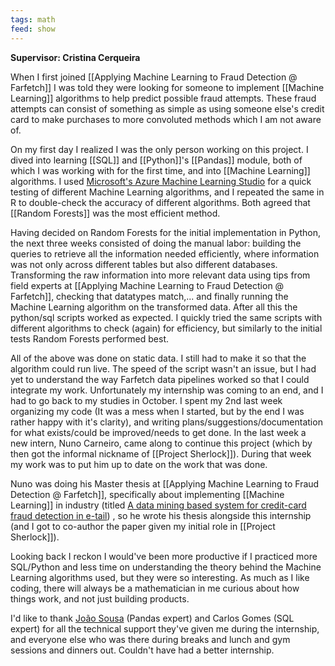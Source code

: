 ```yaml
---
tags: math
feed: show
---
```


**Supervisor: Cristina Cerqueira**

When I first joined [[Applying Machine Learning to Fraud Detection @ Farfetch]] I was told they were looking for someone to implement [[Machine Learning]] algorithms to help predict possible fraud attempts. These fraud attempts can consist of something as simple as using someone else's credit card to make purchases to more convoluted methods which I am not aware of.

On my first day I realized I was the only person working on this project. I dived into learning [[SQL]] and [[Python]]'s [[Pandas]] module, both of which I was working with for the first time, and into [[Machine Learning]] algorithms. I used [Microsoft's Azure Machine Learning Studio](https://studio.azureml.net/) for a quick testing of different Machine Learning algorithms, and I repeated the same in R to double-check the accuracy of different algorithms. Both agreed that [[Random Forests]] was the most efficient method.

Having decided on Random Forests for the initial implementation in Python, the next three weeks consisted of doing the manual labor: building the queries to retrieve all the information needed efficiently, where information was not only across different tables but also different databases. Transforming the raw information into more relevant data using tips from field experts at [[Applying Machine Learning to Fraud Detection @ Farfetch]], checking that datatypes match,... and finally running the Machine Learning algorithm on the transformed data. After all this the python/sql scripts worked as expected. I quickly tried the same scripts with different algorithms to check (again) for efficiency, but similarly to the initial tests Random Forests performed best.

All of the above was done on static data. I still had to make it so that the algorithm could run live. The speed of the script wasn't an issue, but I had yet to understand the way Farfetch data pipelines worked so that I could integrate my work. Unfortunately my internship was coming to an end, and I had to go back to my studies in October. I spent my 2nd last week organizing my code (It was a mess when I started, but by the end I was rather happy with it's clarity), and writing plans/suggestions/documentation for what exists/could be improved/needs to get done. In the last week a new intern, Nuno Carneiro, came along to continue this project (which by then got the informal nickname of [[Project Sherlock]]). During that week my work was to put him up to date on the work that was done.

Nuno was doing his Master thesis at [[Applying Machine Learning to Fraud Detection @ Farfetch]], specifically about implementing [[Machine Learning]] in industry (titled [A data mining based system for credit-card fraud detection in e-tail](https://www.sciencedirect.com/science/article/abs/pii/S0167923617300027)) , so he wrote his thesis alongside this internship (and I got to co-author the paper given my initial role in [[Project Sherlock]]).

Looking back I reckon I would've been more productive if I practiced more SQL/Python and less time on understanding the theory behind the Machine Learning algorithms used, but they were so interesting. As much as I like coding, there will always be a mathematician in me curious about how things work, and not just building products.

I'd like to thank [João Sousa](https://www.linkedin.com/in/jgsousa) (Pandas expert) and Carlos Gomes (SQL expert) for all the technical support they've given me during the internship, and everyone else who was there during breaks and lunch and gym sessions and dinners out. Couldn't have had a better internship.